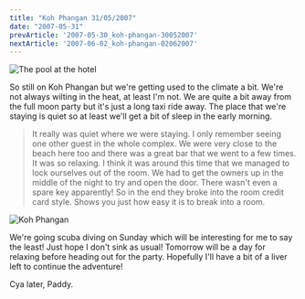 ```yaml
---
title: "Koh Phangan 31/05/2007"
date: "2007-05-31"
prevArticle: '2007-05-30_koh-phangan-30052007'
nextArticle: '2007-06-02_koh-phangan-02062007'
---
```

![The pool at the hotel](/images/P5300020.JPG "The pool at the hotel")

So still on Koh Phangan but we're getting used to the climate a bit. We're not always wilting in the heat, at least I'm not. We are quite a bit away from the full moon party but it's just a long taxi ride away. The place that we're staying is quiet so at least we'll get a bit of sleep in the early morning.

> It really was quiet where we were staying. I only remember seeing one other guest in the whole complex. We were very close to the beach here too and there was a great bar that we went to a few times. It was so relaxing. I think it was around this time that we managed to lock ourselves out of the room. We had to get the owners up in the middle of the night to try and open the door. There wasn't even a spare key apparently! So in the end they broke into the room credit card style. Shows you just how easy it is to break into a room.

![Koh Phangan](/images/P5300021.JPG "Koh Phangan")

We're going scuba diving on Sunday which will be interesting for me to say the least! Just hope I don't sink as usual! Tomorrow will be a day for relaxing before heading out for the party. Hopefully I'll have a bit of a liver left to continue the adventure!

Cya later,
Paddy.